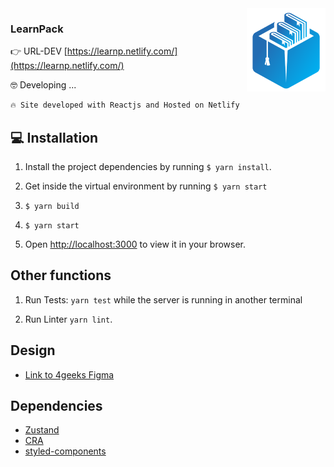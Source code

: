 <img align="right" src="./public/logo.png" >
<h3 align="left" >LearnPack</h3>

👉 URL-DEV [https://learnp.netlify.com/](https://learnp.netlify.com/)

🤓 Developing ...

```bash
🔥 Site developed with Reactjs and Hosted on Netlify
```

## 💻 Installation

1. Install the project dependencies by running `$ yarn install`.

2. Get inside the virtual environment by running `$ yarn start`
3. `$ yarn build`
4. `$ yarn start`

5. Open [http://localhost:3000](http://localhost:3000) to view it in your browser.

## Other functions

1. Run Tests: `yarn test` while the server is running in another terminal

2. Run Linter `yarn lint`.

## Design

- [Link to 4geeks Figma](https://www.figma.com/file/d125akVdljVYGZ82DBarMx/New-UI?type=design&node-id=406%3A2&mode=design&t=I1Tn8O4YlFB2Q8EK-1)


## Dependencies

- [Zustand](https://github.com/pmndrs/zustand)
- [CRA](https://create-react-app.dev/)
- [styled-components](https://styled-components.com/)
